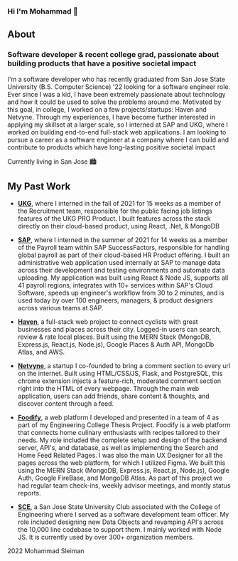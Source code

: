 ### Hi I'm Mohammad 👋

## About
### Software developer & recent college grad, passionate about building products that have a positive societal impact

I'm a software developer who has recently graduated from San Jose State University (B.S. Computer Science) '22 looking for a software engineer role. Ever since I was a kid, I have been extremely passionate about technology and how it could be used to solve the problems around me. Motivated by this goal, in college, I worked on a few projects/startups: Haven and Netvyne. Through my experiences, I have become further interested in applying my skillset at a larger scale, so I interned at SAP and UKG, where I worked on building end-to-end full-stack web applications. I am looking to pursue a career as a software engineer at a company where I can build and contribute to products which have long-lasting positive societal impact

Currently living in San Jose 🏙️

## My Past Work
- [**UKG**](https://www.ukg.com/), where I interned in the fall of 2021 for 15 weeks as a member of the Recruitment team, responsible for the public facing job listings features of the UKG PRO Product. I built features across the stack directly on their cloud-based product, using React, .Net, & MongoDB

- [**SAP**](https://www.sap.com/products/hcm.html), where I interned in the summer of 2021 for 14 weeks as a member of the Payroll team within SAP SuccessFactors, responsible for handling global payroll as part of their cloud-based HR Product offering. I built an administrative web application used internally at SAP to manage data across their development and testing environments and automate data uploading. My application was built using React & Node JS, supports all 41 payroll regions, integrates with 10+ services within SAP's Cloud Software, speeds up engineer's workflow from 30 to 2 minutes, and is used today by over 100 engineers, managers, & product designers across various teams at SAP.

- [**Haven**](https://github.com/mohammadsleiman/Haven), a full-stack web project to connect cyclists with great businesses and places across their city. Logged-in users can search, review & rate local places. Built using the MERN Stack (MongoDB, Express.js, React.js, Node.js), Google Places & Auth API, MongoDb Atlas, and AWS. 

- [**Netvyne**](https://www.netvyne.com/), a startup I co-founded to bring a comment section to every url on the internet. Built using HTML/CSS/JS, Flask, and PostgreSQL, this chrome extension injects a feature-rich, moderated comment section right into the HTML of every webpage. Through the main web application, users can add friends, share content & thoughts, and discover content through a feed.

- [**Foodify**](https://github.com/mohammadsleiman/Foodify.us), a web platform I developed and presented in a team of 4 as part of my Engineering College Thesis Project. Foodify is a web platform that connects home culinary enthusiasts with recipes tailored to their needs. My role included the complete setup and design of the backend server, API's, and database, as well as implementing the Search and Home Feed Related Pages. I was also the main UX Designer for all the pages across the web platform, for which I utilized Figma. We built this using the MERN Stack (MongoDB, Express.js, React.js, Node.js), Google Auth, Google FireBase, and MongoDB Atlas. As part of this project we had regular team check-ins, weekly advisor meetings, and montly status reports.

- [**SCE**](https://sce.engr.sjsu.edu/), a San Jose State University Club associated with the College of Engineering where I served as a software development team officer. My role included designing new Data Objects and revamping API's across the 10,000 line codebase to support them. I mainly worked with Node JS. It is currently used by over 300+ organization members.

<footer>2022 Mohammad Sleiman</footer>
















<!--
**mohammadsleiman/mohammadsleiman** is a ✨ _special_ ✨ repository because its `README.md` (this file) appears on your GitHub profile.

Here are some ideas to get you started:

- 🔭 I’m currently working on ...
- 🌱 I’m currently learning ...
- 👯 I’m looking to collaborate on ...
- 🤔 I’m looking for help with ...
- 💬 Ask me about ...
- 📫 How to reach me: ...
- 😄 Pronouns: ...
- ⚡ Fun fact: ...
-->
